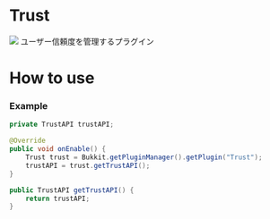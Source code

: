 # Trust
[![](https://jitpack.io/v/freeserverproject/Trust.svg)](https://jitpack.io/#freeserverproject/Trust)
ユーザー信頼度を管理するプラグイン

# How to use
### Example
```java
private TrustAPI trustAPI;

@Override
public void onEnable() {
    Trust trust = Bukkit.getPluginManager().getPlugin("Trust");
    trustAPI = trust.getTrustAPI();
}

public TrustAPI getTrustAPI() {
    return trustAPI;
}
```
